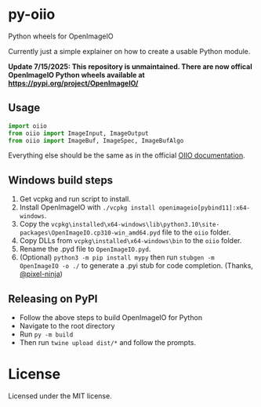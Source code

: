 # py-oiio
Python wheels for OpenImageIO

Currently just a simple explainer on how to create a usable Python module.

**Update 7/15/2025: This repository is unmaintained. There are now offical OpenImageIO Python wheels available at https://pypi.org/project/OpenImageIO/**

## Usage

```python
import oiio
from oiio import ImageInput, ImageOutput
from oiio import ImageBuf, ImageSpec, ImageBufAlgo
```

Everything else should be the same as in the official [OIIO documentation](https://openimageio.readthedocs.io/en/latest/index.html).


## Windows build steps

1. Get vcpkg and run script to install.
2. Install OpenImageIO with ``./vcpkg install openimageio[pybind11]:x64-windows``.
3. Copy the ``vcpkg\installed\x64-windows\lib\python3.10\site-packages\OpenImageIO.cp310-win_amd64.pyd`` file to the ``oiio`` folder.
4. Copy DLLs from ``vcpkg\installed\x64-windows\bin`` to the ``oiio`` folder.
5. Rename the .pyd file to ``OpenImageIO.pyd``.
6. (Optional) ``python3 -m pip install mypy`` then run ``stubgen -m OpenImageIO -o ./`` to generate a .pyi stub for code completion. (Thanks, [@pixel-ninja](https://github.com/pixel-ninja))


## Releasing on PyPI

- Follow the above steps to build OpenImageIO for Python
- Navigate to the root directory
- Run ``py -m build``
- Then run ``twine upload dist/*`` and follow the prompts.


# License

Licensed under the MIT license.
